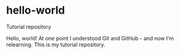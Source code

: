 # hello-world
Tutorial repository

Hello, world! At one point I understood Git and GitHub - and now I'm relearning. This is my tutorial repository.
